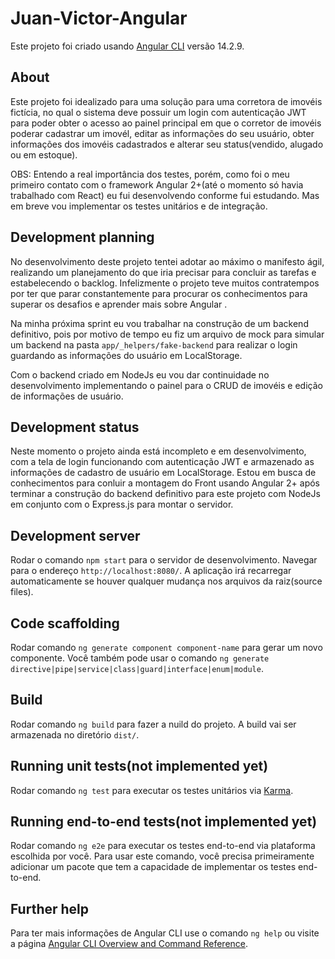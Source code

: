# Juan-Victor-Angular

Este projeto foi criado usando [Angular CLI](https://github.com/angular/angular-cli) versão 14.2.9.

## About

Este projeto foi idealizado para uma solução para uma corretora de imovéis fictícia, no qual o sistema deve possuir um login com autenticação JWT para poder obter o acesso ao painel principal em que o corretor de imovéis poderar cadastrar um imovél, editar as informações do seu usuário, obter informações dos imovéis cadastrados e alterar seu status(vendido, alugado ou em estoque).

OBS: Entendo a real importância dos testes, porém, como foi o meu primeiro contato com o framework Angular 2+(até o momento só havia trabalhado com React) eu fui desenvolvendo conforme fui estudando. Mas em breve vou implementar os testes unitários e de integração.

## Development planning

No desenvolvimento deste projeto tentei adotar ao máximo o manifesto ágil, realizando um planejamento do que iria precisar para concluir as tarefas e estabelecendo o backlog. Infelizmente o projeto teve muitos contratempos por ter que parar constantemente para procurar os conhecimentos para superar os desafios e aprender mais sobre Angular .

Na minha próxima sprint eu vou trabalhar na construção de um backend definitivo, pois por motivo de tempo eu fiz um arquivo de mock para simular um backend na pasta `app/_helpers/fake-backend` para realizar o login guardando as informações do usuário em LocalStorage.

Com o backend criado em NodeJs eu vou dar continuidade no desenvolvimento implementando o painel para o CRUD de imovéis e edição de informações de usuário.

## Development status

Neste momento o projeto ainda está incompleto e em desenvolvimento, com a tela de login funcionando com autenticação JWT e armazenado as informações de cadastro de usuário em LocalStorage. Estou em busca de conhecimentos para conluir a montagem do Front usando Angular 2+ após terminar a construção do backend definitivo para este projeto com NodeJs em conjunto com o Express.js para montar o servidor.

## Development server

Rodar o comando `npm start` para o servidor de desenvolvimento. Navegar para o endereço `http://localhost:8080/`. A aplicação irá recarregar automaticamente se houver qualquer mudança nos arquivos da raiz(source files).

## Code scaffolding

Rodar comando `ng generate component component-name` para gerar um novo componente. Você também pode usar o comando `ng generate directive|pipe|service|class|guard|interface|enum|module`.

## Build

Rodar comando `ng build` para fazer a nuild do projeto. A build vai ser armazenada no diretório `dist/`.

## Running unit tests(not implemented yet)

Rodar comando `ng test` para executar os testes unitários via [Karma](https://karma-runner.github.io).

## Running end-to-end tests(not implemented yet)

Rodar comando `ng e2e` para executar os testes end-to-end via plataforma escolhida por você. Para usar este comando, você precisa primeiramente adicionar um pacote que tem a capacidade de implementar os testes end-to-end.

## Further help

Para ter mais informações de Angular CLI use o comando `ng help` ou visite a página [Angular CLI Overview and Command Reference](https://angular.io/cli).
